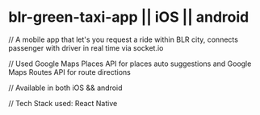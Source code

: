 # blr-green-taxi-app || iOS || android

// A mobile app that let's you request a ride within BLR city, connects passenger with driver in real time via socket.io

// Used Google Maps Places API for places auto suggestions and Google Maps Routes API for route directions

// Available in both iOS && android

// Tech Stack used: React Native
